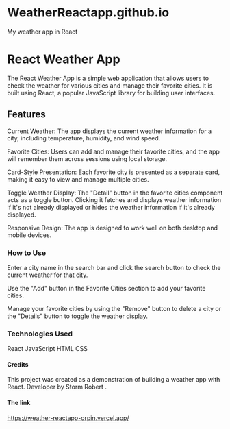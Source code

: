 # WeatherReactapp.github.io
My weather app in React

# React Weather App
The React Weather App is a simple web application that allows users to check the weather for various cities and manage their favorite cities. It is built using React, a popular JavaScript library for building user interfaces.

## Features
Current Weather: The app displays the current weather information for a city, including temperature, humidity, and wind speed.

Favorite Cities: Users can add and manage their favorite cities, and the app will remember them across sessions using local storage.

Card-Style Presentation: Each favorite city is presented as a separate card, making it easy to view and manage multiple cities.

Toggle Weather Display: The "Detail" button in the favorite cities component acts as a toggle button. Clicking it fetches and displays weather information if it's not already displayed or hides the weather information if it's already displayed.

Responsive Design: The app is designed to work well on both desktop and mobile devices.


### How to Use
Enter a city name in the search bar and click the search button to check the current weather for that city.

Use the "Add" button in the Favorite Cities section to add your favorite cities.

Manage your favorite cities by using the "Remove" button to delete a city or the "Details" button to toggle the weather display.

### Technologies Used
React
JavaScript
HTML
CSS

#### Credits
This project was created as a demonstration of building a weather app with React. 
Developer by Storm Robert .

#### The link
https://weather-reactapp-orpin.vercel.app/





